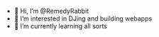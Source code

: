 - 👋 Hi, I’m @RemedyRabbit
- 👀 I’m interested in DJing and building webapps
- 🌱 I’m currently learning all sorts


<!---
RemedyRabbit/RemedyRabbit is a ✨ special ✨ repository because its `README.md` (this file) appears on your GitHub profile.
You can click the Preview link to take a look at your changes.
--->
